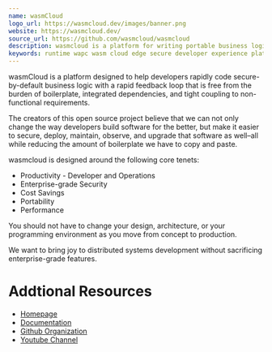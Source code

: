 ```yaml
---
name: wasmCloud
logo_url: https://wasmcloud.dev/images/banner.png
website: https://wasmcloud.dev/
source_url: https://github.com/wasmcloud/wasmcloud
description: wasmcloud is a platform for writing portable business logic that can run anywhere from the edge to the cloud, that boasts a secure-by-default, boilerplate-free developer experience with rapid feedback loop.
keywords: runtime wapc wasm cloud edge secure developer experience platform webassembly sketch scale
---
```


wasmCloud is a platform designed to help developers rapidly code secure-by-default business logic with a rapid feedback loop that is free from the burden of boilerplate, integrated dependencies, and tight coupling to non-functional requirements.

The creators of this open source project believe that we can not only change the way developers build software for the better, but make it easier to secure, deploy, maintain, observe, and upgrade that software as well–all while reducing the amount of boilerplate we have to copy and paste.

wasmcloud is designed around the following core tenets:

- Productivity - Developer and Operations
- Enterprise-grade Security
- Cost Savings
- Portability
- Performance

You should not have to change your design, architecture, or your programming environment as you move from concept to production.

We want to bring joy to distributed systems development without sacrificing enterprise-grade features.

# Addtional Resources

- [Homepage](https://wasmcloud.com)
- [Documentation](https://wasmcloud.dev)
- [Github Organization](https://github.com/wasmCloud)
- [Youtube Channel](https://www.youtube.com/channel/UCmZVIWGxkudizD1Z1and5JA)
